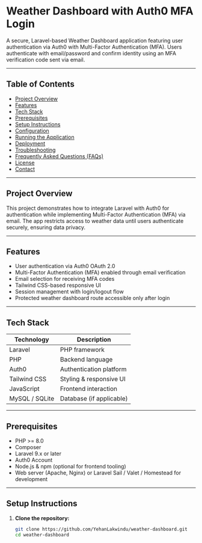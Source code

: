# Weather Dashboard with Auth0 MFA Login

A secure, Laravel-based Weather Dashboard application featuring user authentication via Auth0 with Multi-Factor Authentication (MFA). Users authenticate with email/password and confirm identity using an MFA verification code sent via email.

---

## Table of Contents

-   [Project Overview](#project-overview)
-   [Features](#features)
-   [Tech Stack](#tech-stack)
-   [Prerequisites](#prerequisites)
-   [Setup Instructions](#setup-instructions)
-   [Configuration](#configuration)
-   [Running the Application](#running-the-application)
-   [Deployment](#deployment)
-   [Troubleshooting](#troubleshooting)
-   [Frequently Asked Questions (FAQs)](#frequently-asked-questions-faqs)
-   [License](#license)
-   [Contact](#contact)

---

## Project Overview

This project demonstrates how to integrate Laravel with Auth0 for authentication while implementing Multi-Factor Authentication (MFA) via email. The app restricts access to weather data until users authenticate securely, ensuring data privacy.

---

## Features

-   User authentication via Auth0 OAuth 2.0
-   Multi-Factor Authentication (MFA) enabled through email verification
-   Email selection for receiving MFA codes
-   Tailwind CSS-based responsive UI
-   Session management with login/logout flow
-   Protected weather dashboard route accessible only after login

---

## Tech Stack

| Technology     | Description              |
| -------------- | ------------------------ |
| Laravel        | PHP framework            |
| PHP            | Backend language         |
| Auth0          | Authentication platform  |
| Tailwind CSS   | Styling & responsive UI  |
| JavaScript     | Frontend interaction     |
| MySQL / SQLite | Database (if applicable) |

---

## Prerequisites

-   PHP >= 8.0
-   Composer
-   Laravel 9.x or later
-   Auth0 Account
-   Node.js & npm (optional for frontend tooling)
-   Web server (Apache, Nginx) or Laravel Sail / Valet / Homestead for development

---

## Setup Instructions

1. **Clone the repository:**

    ```bash
    git clone https://github.com/YehanLakwindu/weather-dashboard.git
    cd weather-dashboard
    ```
